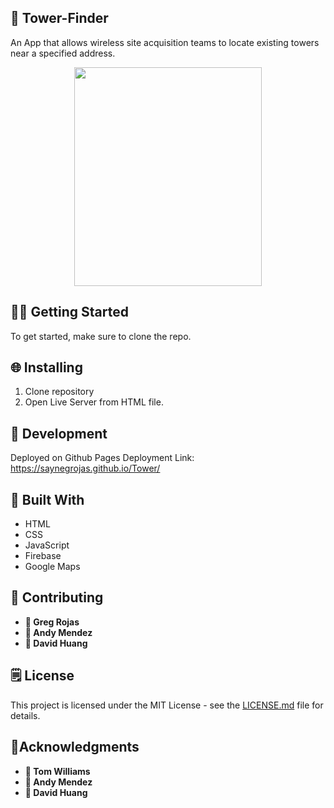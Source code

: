 ## :satellite: Tower-Finder

An App that allows wireless site acquisition teams to locate existing towers near a specified address.
<p align="center">
  <img 
       src="assets/images/tower-finder.gif"
       width="300"
       height="350">
 </p>

## 👨‍💻 **Getting Started**

To get started, make sure to clone the repo.

## 🌐 **Installing**

1. Clone repository
2. Open Live Server from HTML file.

## 📓 **Development**

Deployed on Github Pages
Deployment Link: https://saynegrojas.github.io/Tower/

## 🔨 **Built With**

* HTML
* CSS
* JavaScript
* Firebase
* Google Maps

## 🤝 **Contributing**

* **👤 Greg Rojas**
* **👤 Andy Mendez**
* **👤 David Huang**

## 🗒 **License**

This project is licensed under the MIT License - see the [LICENSE.md](LICENSE.md) file for details.

## :star2:Acknowledgments

* **👤 Tom Williams**
* **👤 Andy Mendez**
* **👤 David Huang**

